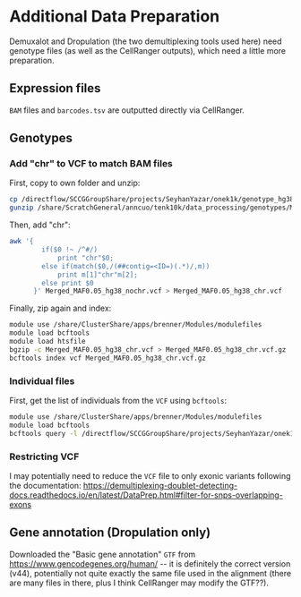 # Additional Data Preparation

Demuxalot and Dropulation (the two demultiplexing tools used here) need genotype files (as well as the CellRanger outputs), which need a little more preparation.

## Expression files

```BAM``` files and ```barcodes.tsv``` are outputted directly via CellRanger.

## Genotypes

### Add "chr" to VCF to match BAM files

First, copy to own folder and unzip:

```bash
cp /directflow/SCCGGroupShare/projects/SeyhanYazar/onek1k/genotype_hg38/Merged_MAF0.05_hg38_nochr.vcf.gz /share/ScratchGeneral/anncuo/tenk10k/data_processing/genotypes/Merged_MAF0.05_hg38_nochr.vcf.gz
gunzip /share/ScratchGeneral/anncuo/tenk10k/data_processing/genotypes/Merged_MAF0.05_hg38_nochr.vcf.gz /share/ScratchGeneral/anncuo/tenk10k/data_processing/genotypes/Merged_MAF0.05_hg38_nochr.vcf
```

Then, add "chr":

```bash
awk '{
        if($0 !~ /^#/)
            print "chr"$0;
        else if(match($0,/(##contig=<ID=)(.*)/,m))
            print m[1]"chr"m[2];
        else print $0
      }' Merged_MAF0.05_hg38_nochr.vcf > Merged_MAF0.05_hg38_chr.vcf
```

Finally, zip again and index:

```bash
module use /share/ClusterShare/apps/brenner/Modules/modulefiles
module load bcftools
module load htsfile
bgzip -c Merged_MAF0.05_hg38_chr.vcf > Merged_MAF0.05_hg38_chr.vcf.gz
bcftools index vcf Merged_MAF0.05_hg38_chr.vcf.gz
```


### Individual files

First, get the list of individuals from the ```VCF``` using ```bcftools```:

```bash
module use /share/ClusterShare/apps/brenner/Modules/modulefiles
module load bcftools
bcftools query -l /directflow/SCCGGroupShare/projects/SeyhanYazar/onek1k/genotype_hg38/Merged_MAF0.05_hg38_nochr.vcf.gz > /share/ScratchGeneral/anncuo/tenk10k/data_processing/demuxafy/donor_list.txt
```

### Restricting VCF

I may potentially need to reduce the ```VCF``` file to only exonic variants following the documentation: https://demultiplexing-doublet-detecting-docs.readthedocs.io/en/latest/DataPrep.html#filter-for-snps-overlapping-exons

## Gene annotation (Dropulation only)

Downloaded the "Basic gene annotation" ```GTF``` from https://www.gencodegenes.org/human/ -- it is definitely the correct version (v44), potentially not quite exactly the same file used in the alignment (there are many files in there, plus I think CellRanger may modify the GTF??).

